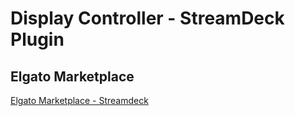# Display Controller - StreamDeck Plugin

## Elgato Marketplace
[Elgato Marketplace - Streamdeck](https://marketplace.elgato.com/stream-deck/plugins) 

